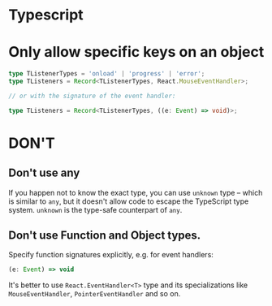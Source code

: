 # Typescript

# Only allow specific keys on an object

``` typescript
type TListenerTypes = 'onload' | 'progress' | 'error';
type TListeners = Record<TListenerTypes, React.MouseEventHandler>;

// or with the signature of the event handler:

type TListeners = Record<TListenerTypes, ((e: Event) => void)>;
```

# DON'T
## Don't use any
If you happen not to know the exact type, you can use `unknown` type – which is similar to `any`, but it doesn't allow code to escape the TypeScript type system.
`unknown` is the type-safe counterpart of `any`.

## Don't use Function and Object types.
Specify function signatures explicitly, e.g. for event handlers:
``` typescript
(e: Event) => void
```

It's better to use `React.EventHandler<T>` type and its specializations like `MouseEventHandler`, `PointerEventHandler` and so on.

